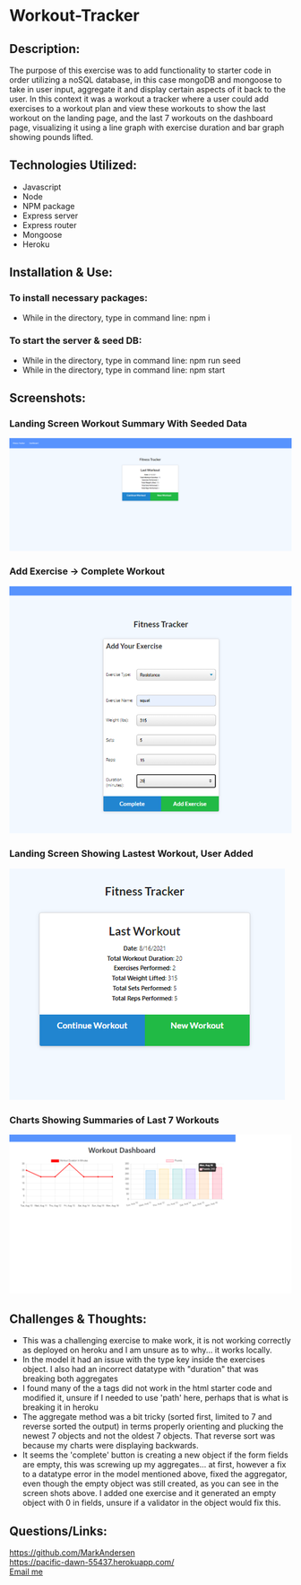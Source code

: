# Workout-Tracker

## Description:
The purpose of this exercise was to add functionality to starter code in order utilizing a noSQL database, in this case mongoDB and mongoose to take in user input, aggregate it and display certain aspects of it back to the user. In this context it was a workout a tracker where a user could add exercises to a workout plan and view these workouts to show the last workout on the landing page, and the last 7 workouts on the dashboard page, visualizing it using a line graph with exercise duration and bar graph showing pounds lifted.

## Technologies Utilized:
- Javascript
- Node 
- NPM package
- Express server
- Express router
- Mongoose
- Heroku

## Installation & Use:

### To install necessary packages:
- While in the directory, type in command line: npm i


### To start the server & seed DB:
- While in the directory, type in command line: npm run seed
- While in the directory, type in command line: npm start

## Screenshots:
### Landing Screen Workout Summary With Seeded Data
![Landing-Screen-Start](./images/wt-landing-seeded.PNG)

### Add Exercise -> Complete Workout
![Add Exercise](./images/wt-add.PNG)

### Landing Screen Showing Lastest Workout, User Added
![User Workout](./images/wt-landing-added.PNG)

### Charts Showing Summaries of Last 7 Workouts
![Charts](./images/wt-chart.PNG)

## Challenges & Thoughts:
- This was a challenging exercise to make work, it is not working correctly as deployed on heroku and I am unsure as to why... it works locally. 
- In the model it had an issue with the type key inside the exercises object. I also had an incorrect datatype with "duration" that was breaking both aggregates
- I found many of the a tags did not work in the html starter code and modified it, unsure if I needed to use 'path' here, perhaps that is what is breaking it in heroku
- The aggregate method was a bit tricky (sorted first, limited to 7 and reverse sorted the output) in terms properly orienting and plucking the newest 7 objects and not the oldest 7 objects. That reverse sort was because my charts were displaying backwards.
- It seems the 'complete' button is creating a new object if the form fields are empty, this was screwing up my aggregates... at first, however a fix to a datatype error in the model mentioned above, fixed the aggregator, even though the empty object was still created, as you can see in the screen shots above. I added one exercise and it generated an empty object with 0 in fields, unsure if a validator in the object would fix this.

## Questions/Links:
https://github.com/MarkAndersen
<br>
https://pacific-dawn-55437.herokuapp.com/
<br>
[Email me](mailto:Mark.Andersen75@gmail.com)
